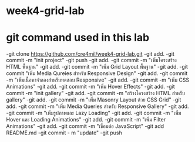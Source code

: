 # week4-grid-lab

# git command used in this lab
-git clone https://github.com/cre4mil/week4-grid-lab.git
-git add.
-git commit -m "init project"
-git push
-git add.
-git commit -m "เพิ่มโครงสร้าง HTML พื้นฐาน"
-git add.
-git commit -m "เพิ่ม Grid Layout พื้นฐาน"
-git add.
-git commit "เพิ่ม Media Qureies สำหรับ Responsive Design"
-git add.
-git commit -m "เพิ่มเนื้อหาจำลองสำหรับทดสอบ Responsive"
-git add.
-git commit -m "เพิ่ม CSS Animations"
-git add.
-git commit -m "เพิ่ม Hover Effects"
-git add.
-git commit -m "init gallery"
-git add.
-git commit -m "สร้างโครงสร้าง HTML สำหรับ gallery"
-git add.
-git commit -m "เพิ่ม Masonry Layout ด้วย CSS Grid"
-git add.
-git commit -m "เพิ่ม Media Queries สำหรับ Responsive Gallery"
-git add.
-git commit -m "เพิ่มรูปภาพและ Lazy Loading"
-git add.
-git commit -m "เพิ่ม Hover และ Loading Animations"
-git add.
-git commit -m "เพิ่ม Filter Animations"
-git add.
-git commit -m "เชื่อมต่อ JavaScript"
-git add README.md
-git commit - m "update"
-git push 

